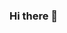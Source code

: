 ### Hi there 👋

<!--
**munecco/munecco** is a ✨ _special_ ✨ repository because its `README.md` (this file) appears on your GitHub profile.

Here are some ideas to get you started:

- 🔭 I’m currently working on ...learning kali linux
- 🌱 I’m currently learning ...basis
- 👯 I’m looking to collaborate on ...
- 🤔 I’m looking for help with ...download and installcodes and sofware in ali linux from github
- 💬 Ask me about ...
- 📫 How to reach me: ...muneccogfr@gmail.com
- 😄 Pronouns: ...
- ⚡ Fun fact: ...
-->
